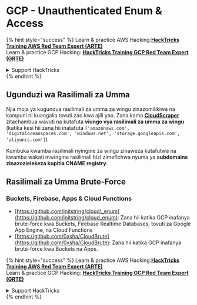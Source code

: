 # GCP - Unauthenticated Enum & Access

{% hint style="success" %}
Learn & practice AWS Hacking:<img src="../../../.gitbook/assets/image (1) (1) (1) (1).png" alt="" data-size="line">[**HackTricks Training AWS Red Team Expert (ARTE)**](https://training.hacktricks.xyz/courses/arte)<img src="../../../.gitbook/assets/image (1) (1) (1) (1).png" alt="" data-size="line">\
Learn & practice GCP Hacking: <img src="../../../.gitbook/assets/image (2) (1).png" alt="" data-size="line">[**HackTricks Training GCP Red Team Expert (GRTE)**<img src="../../../.gitbook/assets/image (2) (1).png" alt="" data-size="line">](https://training.hacktricks.xyz/courses/grte)

<details>

<summary>Support HackTricks</summary>

* Check the [**subscription plans**](https://github.com/sponsors/carlospolop)!
* **Join the** 💬 [**Discord group**](https://discord.gg/hRep4RUj7f) or the [**telegram group**](https://t.me/peass) or **follow** us on **Twitter** 🐦 [**@hacktricks\_live**](https://twitter.com/hacktricks_live)**.**
* **Share hacking tricks by submitting PRs to the** [**HackTricks**](https://github.com/carlospolop/hacktricks) and [**HackTricks Cloud**](https://github.com/carlospolop/hacktricks-cloud) github repos.

</details>
{% endhint %}

## Ugunduzi wa Rasilimali za Umma

Njia moja ya kugundua rasilimali za umma za wingu zinazomilikiwa na kampuni ni kuangalia tovuti zao kwa ajili yao. Zana kama [**CloudScraper**](https://github.com/jordanpotti/CloudScraper) zitachambua wavuti na kutafuta **viungo vya rasilimali za umma za wingu** (katika kesi hii zana hii inatafuta `['amazonaws.com', 'digitaloceanspaces.com', 'windows.net', 'storage.googleapis.com', 'aliyuncs.com']`)

Kumbuka kwamba rasilimali nyingine za wingu zinaweza kutafutwa na kwamba wakati mwingine rasilimali hizi zimefichwa nyuma ya **subdomains zinazozielekeza kupitia CNAME registry**.

## Rasilimali za Umma Brute-Force

### Buckets, Firebase, Apps & Cloud Functions

* [https://github.com/initstring/cloud\_enum](https://github.com/initstring/cloud_enum): Zana hii katika GCP inafanya brute-force kwa Buckets, Firebase Realtime Databases, tovuti za Google App Engine, na Cloud Functions
* [https://github.com/0xsha/CloudBrute](https://github.com/0xsha/CloudBrute): Zana hii katika GCP inafanya brute-force kwa Buckets na Apps.

{% hint style="success" %}
Learn & practice AWS Hacking:<img src="../../../.gitbook/assets/image (1) (1) (1) (1).png" alt="" data-size="line">[**HackTricks Training AWS Red Team Expert (ARTE)**](https://training.hacktricks.xyz/courses/arte)<img src="../../../.gitbook/assets/image (1) (1) (1) (1).png" alt="" data-size="line">\
Learn & practice GCP Hacking: <img src="../../../.gitbook/assets/image (2) (1).png" alt="" data-size="line">[**HackTricks Training GCP Red Team Expert (GRTE)**<img src="../../../.gitbook/assets/image (2) (1).png" alt="" data-size="line">](https://training.hacktricks.xyz/courses/grte)

<details>

<summary>Support HackTricks</summary>

* Check the [**subscription plans**](https://github.com/sponsors/carlospolop)!
* **Join the** 💬 [**Discord group**](https://discord.gg/hRep4RUj7f) or the [**telegram group**](https://t.me/peass) or **follow** us on **Twitter** 🐦 [**@hacktricks\_live**](https://twitter.com/hacktricks_live)**.**
* **Share hacking tricks by submitting PRs to the** [**HackTricks**](https://github.com/carlospolop/hacktricks) and [**HackTricks Cloud**](https://github.com/carlospolop/hacktricks-cloud) github repos.

</details>
{% endhint %}
